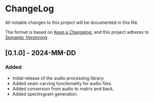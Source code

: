 # ChangeLog

All notable changes to this project will be documented in this file.

The format is based on [Keep a Changelog](https://keepachangelog.com/en/1.1.0/),
and this project adheres to [Semantic Versioning](https://semver.org/spec/v2.0.0.html)

## [0.1.0] - 2024-MM-DD
### Added
- Initial release of the audio processing library.
- Added seam carving functionality for audio files.
- Added conversion from audio to matrix and back.
- Added spectrogram generation.